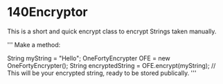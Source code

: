 # 140Encryptor
This is a short and quick encrypt class to encrypt Strings taken manually. 

'''
Make a method:

String myString = "Hello";
OneFortyEncrypter OFE = new OneFortyEncrypter();
String encryptedString = OFE.encrypt(myString); // This will be your encrypted string, ready to be stored publically.
'''
